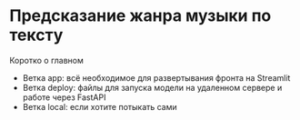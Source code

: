 # Предсказание жанра музыки по тексту

Коротко о главном
- Ветка app: всё необходимое для развертывания фронта на Streamlit
- Ветка deploy: файлы для запуска модели на удаленном сервере и работе через FastAPI
- Ветка local: если хотите потыкать сами
